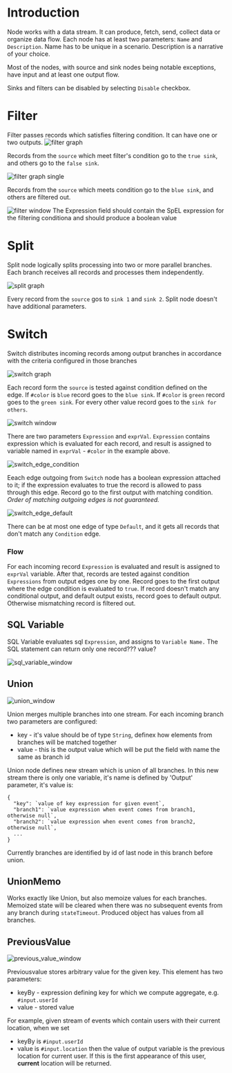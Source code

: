 # Introduction

Node works with a data stream. It can produce, fetch, send, collect data or organize data flow. Each node has at least two parameters: `Name` and `Description`. Name has to be unique in a scenario. Description is a narrative of your choice.  

Most of the nodes, with source and sink nodes being notable exceptions, have input and at least one output flow.

Sinks and filters can be disabled by selecting `Disable` checkbox. 

# Filter
   
Filter passes records which satisfies filtering condition. It can have one or two outputs. 
![filter graph](../img/filter_graph.png)

Records from the `source` which meet filter's condition go to the `true sink`, and others go to the `false sink`. 

![filter graph single](../img/filter_graph_single.png)

Records from the `source` which meets condition go to the `blue sink`, and others are filtered out. 

![filter window](../img/filter_window.png)
The Expression field should contain the SpEL expression for the filtering conditiona and should produce a boolean value

# Split 
 
Split node logically splits processing into two or more parallel branches. Each branch receives all records and processes them independently. 

![split graph](../img/split_graph.png)

Every record from the `source` gos to `sink 1` and `sink 2`. Split node doesn't have additional parameters.



# Switch
   
Switch distributes incoming records among output branches in accordance with the criteria configured in those branches
 
![switch graph](../img/switch_graph.png)

Each record form the `source` is tested against condition defined on the edge. If `#color` is `blue` record goes to the `blue sink`.  If `#color` is `green` record goes to the `green sink`. For every other value record goes to the `sink for others`.

![switch window](../img/switch_window.png)

There are two parameters `Expression` and `exprVal`. `Expression` contains expression which is evaluated for each record, and result is assigned to variable named in `exprVal` - `#color` in the example above.
 
![switch_edge_condition](../img/switch_edge_condition.png)

Eeach edge outgoing from `Switch` node has a boolean expression attached to it; if the expression evaluates to true the record is allowed to pass through this edge.  Record go to the first output with matching condition. *Order of matching outgoing edges is not guaranteed.*

![switch_edge_default](../img/switch_edge_default.png)

There can be at most one edge of type `Default`, and it gets all records that don't match any `Condition` edge. 


### Flow
For each incoming record `Expression` is evaluated and result is assigned to `exprVal` variable. After that, records are tested against condition `Expressions` from output edges one by one. Record goes to the first output  where the edge condition is evaluated to `true`. If record doesn't match any conditional output, and default output exists, record goes to default output. Otherwise mismatching record is filtered out.


## SQL Variable
   
SQL Variable evaluates sql `Expression`, and assigns to `Variable Name.` The SQL statement can return only one record??? value?

![sql_variable_window](../img/sql_variable_window.png)


## Union

![union_window](../img/union_window.png)

Union merges multiple branches into one stream. For each incoming branch two parameters are configured:
- key - it's value should be of type `String`, definex how elements from branches will be matched together
- value - this is the output value which will be put the field with name the same as branch id

Union node defines new stream which is union of all branches. In this new stream there is only one variable, it's name
is defined by 'Output' parameter, it's value is: 
```$json
{
  "key": `value of key expression for given event`,
  "branch1": `value expression when event comes from branch1, otherwise null`,
  "branch2": `value expression when event comes from branch2, otherwise null`,
  ...
}
```  
Currently branches are identified by id of last node in this branch before union.
   
     
## UnionMemo

Works exactly like Union, but also memoize values for each branches. Memoized state will be cleared when there was no
subsequent events from any branch during `stateTimeout`. Produced object has values from all branches.


## PreviousValue

![previous_value_window](../img/previous_value_window.png)

Previousvalue stores arbitrary value for the given key. This element has two parameters:
- keyBy - expression defining key for which we compute aggregate, e.g. `#input.userId`
- value - stored value

For example, given stream of events which contain users with their current location, when we set 
- keyBy is `#input.userId`
- value is `#input.location`
then the value of output variable is the previous location for current user. If this is the first appearance of this user,
**current** location will be returned.